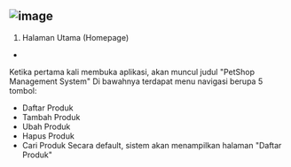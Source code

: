 ![image](https://github.com/user-attachments/assets/6c2f5779-ce2b-4139-9414-8fcb60f29f58)
---
1. Halaman Utama (Homepage)
-
Ketika pertama kali membuka aplikasi, akan muncul judul "PetShop Management System"
Di bawahnya terdapat menu navigasi berupa 5 tombol:
- Daftar Produk
- Tambah Produk
- Ubah Produk
- Hapus Produk
- Cari Produk
Secara default, sistem akan menampilkan halaman "Daftar Produk"
